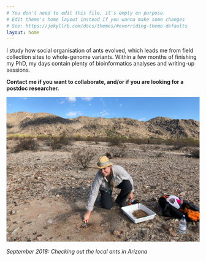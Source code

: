 ```yaml
---
# You don't need to edit this file, it's empty on purpose.
# Edit theme's home layout instead if you wanna make some changes
# See: https://jekyllrb.com/docs/themes/#overriding-theme-defaults
layout: home
---
```

I study how social organisation of ants evolved, which leads me from field collection sites to whole-genome variants. Within a few months of finishing my PhD, my days contain plenty of bioinformatics analyses and writing-up sessions.

**Contact me if you want to collaborate, and/or if you are looking for a postdoc researcher.**


![sampling ants in Arizona desert](assets/2018-09-25-south-mountain-park-fieldwork.jpeg)


 _September 2018: Checking out the local ants in Arizona_
